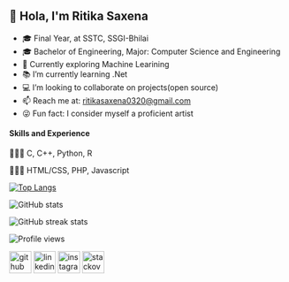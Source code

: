 ## 👋 Hola, I'm Ritika Saxena


- 🎓 Final Year, at SSTC, SSGI-Bhilai
- 🎓 Bachelor of Engineering, Major: Computer Science and Engineering
- 🔭 Currently exploring Machine Learining 
- 📚 I’m currently learning .Net
- 💻 I’m looking to collaborate on projects(open source)
- 📫 Reach me at: ritikasaxena0320@gmail.com
- 😜 Fun fact: I consider myself a proficient artist


#### Skills and Experience 

👩🏻‍💻 C, C++, Python, R

👩🏻‍💻 HTML/CSS, PHP, Javascript


[![Top Langs](https://github-readme-stats.vercel.app/api/top-langs/?username=ritika1015)](https://github.com/anuraghazra/github-readme-stats)

![GitHub stats](https://github-readme-stats.vercel.app/api?username=ritika1015&show_icons=true)  

![GitHub streak stats](https://github-readme-streak-stats.herokuapp.com/?user=ritika1015)  


![Profile views](https://gpvc.arturio.dev/ritika1015)  


[<img src='https://cdn.jsdelivr.net/npm/simple-icons@3.0.1/icons/github.svg' alt='github' height='40'>](https://github.com/ritika1015)       [<img src='https://cdn.jsdelivr.net/npm/simple-icons@3.0.1/icons/linkedin.svg' alt='linkedin' height='40'>](https://www.linkedin.com/in/ritika-saxena-24562019b/)     [<img src='https://cdn.jsdelivr.net/npm/simple-icons@3.0.1/icons/instagram.svg' alt='instagram' height='40'>](https://www.instagram.com/_._ranu_._/)       [<img src='https://cdn.jsdelivr.net/npm/simple-icons@3.0.1/icons/stackoverflow.svg' alt='stackoverflow' height='40'>](https://stackoverflow.com/users/14029635/ritika1015)  
